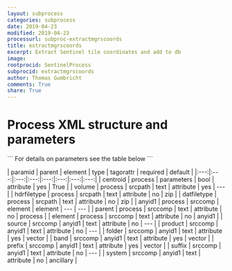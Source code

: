 ```yaml
---
layout: subprocess
categories: subprocess
date: 2019-04-23
modified: 2019-04-23
processurl: subproc-extractmgrscoords
title: extractmgrscoords
excerpt: Extract Sentinel tile coordinates and add to db
image: 
rootprocid: SentinelProcess
subprocid: extractmgrscoords
author: Thomas Gumbricht
comments: True
share: True
---
```


<h1 class='foot-description'>Process XML structure and parameters</h1>
```
For details on parameters see the table below
<?xml version="1.0" ?>
<process>
  <!--Generated from python-->
  <userproj plotid="yourplotid" projectid="yourprojectid" siteid="yoursiteid" system="systemid" tractid="yourtractid" userid="youruserid"/>
  <period endday="DD" endmonth="MM" endyear="YYYY" seasonendday="DD" seasonendmonth="MM" seasonstartday="DD" seasonstartmonth="MM" startday="DD" startmonth="MM" startyear="YYYY" timestep="timestep"/>
  <parameters centroid="True/False"/>
  <srcpath datfiletype="txtstring" hdrfiletype="txtstring" volume="txtstring"/>
  <srccomp element="txtstring" parent="txtstring">
    <anyid1 band="txtstring" folder="txtstring" prefix="txtstring" product="txtstring" source="txtstring" suffix="txtstring" system="txtstring"/>
  </srccomp>
</process>
```

| paramid | parent | element | type | tagorattr | required | default |
|:---:|:---:|:---:|:---:|:---:|:---:|:---:|:---:|
| centroid | process | parameters | bool | attribute | yes | True |
| volume | process | srcpath | text | attribute | yes | --- |
| hdrfiletype | process | srcpath | text | attribute | no | zip |
| datfiletype | process | srcpath | text | attribute | no | zip |
| anyid1 | process | srccomp | element | element | --- | --- |
| parent | process | srccomp | text | attribute | no | process |
| element | process | srccomp | text | attribute | no | anyid1 |
| source | srccomp | anyid1 | text | attribute | no | --- |
| product | srccomp | anyid1 | text | attribute | no | --- |
| folder | srccomp | anyid1 | text | attribute | yes | vector |
| band | srccomp | anyid1 | text | attribute | yes | vector |
| prefix | srccomp | anyid1 | text | attribute | yes | vector |
| suffix | srccomp | anyid1 | text | attribute | no | --- |
| system | srccomp | anyid1 | text | attribute | no | ancillary |
